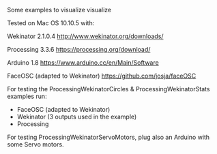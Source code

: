 Some examples to visualize visualize Tested on Mac OS 10.10.5 with:Wekinator 2.1.0.4http://www.wekinator.org/downloads/Processing 3.3.6https://processing.org/download/Arduino 1.8https://www.arduino.cc/en/Main/SoftwareFaceOSC (adapted to Wekinator)https://github.com/josja/faceOSCFor testing the ProcessingWekinatorCircles & ProcessingWekinatorStats examples run:- FaceOSC (adapted to Wekinator)- Wekinator (3 outputs used in the example)- Processing For testing ProcessingWekinatorServoMotors, plug also an Arduino with some Servo motors.
